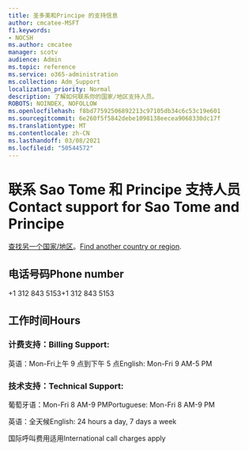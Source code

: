 ```yaml
---
title: 圣多美和Principe 的支持信息
author: cmcatee-MSFT
f1.keywords:
- NOCSH
ms.author: cmcatee
manager: scotv
audience: Admin
ms.topic: reference
ms.service: o365-administration
ms.collection: Adm_Support
localization_priority: Normal
description: 了解如何联系你的国家/地区支持人员。
ROBOTS: NOINDEX, NOFOLLOW
ms.openlocfilehash: f8bd77592506892213c97105db34c6c53c19e601
ms.sourcegitcommit: 6e260f5f5842debe1098138eecea9068330dc17f
ms.translationtype: MT
ms.contentlocale: zh-CN
ms.lasthandoff: 03/08/2021
ms.locfileid: "50544572"
---
```

# <a name="contact-support-for-sao-tome-and-principe"></a><span data-ttu-id="db902-103">联系 Sao Tome 和 Principe 支持人员</span><span class="sxs-lookup"><span data-stu-id="db902-103">Contact support for Sao Tome and Principe</span></span>

<span data-ttu-id="db902-104">[查找另一个国家/地区](../contact-support-for-business-products.md)。</span><span class="sxs-lookup"><span data-stu-id="db902-104">[Find another country or region](../contact-support-for-business-products.md).</span></span>

## <a name="phone-number"></a><span data-ttu-id="db902-105">电话号码</span><span class="sxs-lookup"><span data-stu-id="db902-105">Phone number</span></span>
<span data-ttu-id="db902-106">+1 312 843 5153</span><span class="sxs-lookup"><span data-stu-id="db902-106">+1 312 843 5153</span></span>

## <a name="hours"></a><span data-ttu-id="db902-107">工作时间</span><span class="sxs-lookup"><span data-stu-id="db902-107">Hours</span></span>
### <a name="billing-support"></a><span data-ttu-id="db902-108">计费支持：</span><span class="sxs-lookup"><span data-stu-id="db902-108">Billing Support:</span></span>

<span data-ttu-id="db902-109">英语：Mon-Fri上午 9 点到下午 5 点</span><span class="sxs-lookup"><span data-stu-id="db902-109">English: Mon-Fri 9 AM-5 PM</span></span>

### <a name="technical-support"></a><span data-ttu-id="db902-110">技术支持：</span><span class="sxs-lookup"><span data-stu-id="db902-110">Technical Support:</span></span>

<span data-ttu-id="db902-111">葡萄牙语：Mon-Fri 8 AM-9 PM</span><span class="sxs-lookup"><span data-stu-id="db902-111">Portuguese: Mon-Fri 8 AM-9 PM</span></span>

<span data-ttu-id="db902-112">英语：全天候</span><span class="sxs-lookup"><span data-stu-id="db902-112">English: 24 hours a day, 7 days a week</span></span>

<span data-ttu-id="db902-113">国际呼叫费用适用</span><span class="sxs-lookup"><span data-stu-id="db902-113">International call charges apply</span></span>
